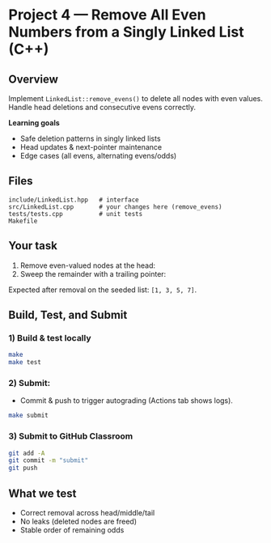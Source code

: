# Project 4 — Remove All Even Numbers from a Singly Linked List (C++)

## Overview
Implement `LinkedList::remove_evens()` to delete all nodes with even values. Handle head deletions and consecutive evens correctly.

**Learning goals**
- Safe deletion patterns in singly linked lists
- Head updates & next-pointer maintenance
- Edge cases (all evens, alternating evens/odds)

## Files
```
include/LinkedList.hpp   # interface
src/LinkedList.cpp       # your changes here (remove_evens)
tests/tests.cpp          # unit tests
Makefile
```

## Your task
1. Remove even-valued nodes at the head:
2. Sweep the remainder with a trailing pointer:


Expected after removal on the seeded list: `[1, 3, 5, 7]`.

## Build, Test, and Submit

### 1) Build & test locally
```bash
make
make test
```

### 2) Submit:
- Commit & push to trigger autograding (Actions tab shows logs).
```bash
make submit
```

### 3) Submit to GitHub Classroom
```bash
git add -A
git commit -m "submit"
git push
```

## What we test
- Correct removal across head/middle/tail
- No leaks (deleted nodes are freed)
- Stable order of remaining odds
